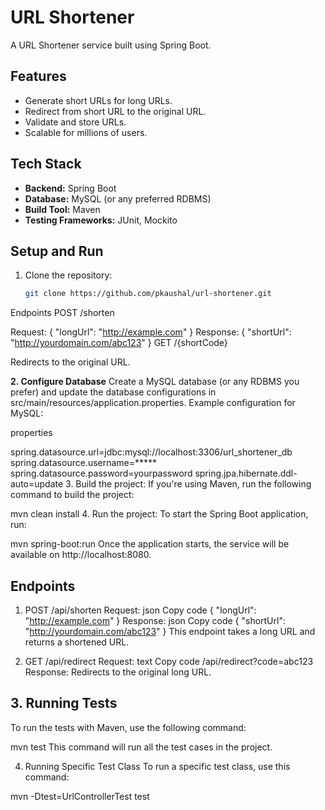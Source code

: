 # URL Shortener

A URL Shortener service built using Spring Boot.

## Features
- Generate short URLs for long URLs.
- Redirect from short URL to the original URL.
- Validate and store URLs.
- Scalable for millions of users.

## Tech Stack
- **Backend:** Spring Boot
- **Database:** MySQL (or any preferred RDBMS)
- **Build Tool:** Maven
- **Testing Frameworks:** JUnit, Mockito


## Setup and Run
1. Clone the repository:
   ```bash
   git clone https://github.com/pkaushal/url-shortener.git

Endpoints
POST /shorten

Request: { "longUrl": "http://example.com" }
Response: { "shortUrl": "http://yourdomain.com/abc123" }
GET /{shortCode}

Redirects to the original URL.



**2. Configure Database**
Create a MySQL database (or any RDBMS you prefer) and update the database configurations in src/main/resources/application.properties.
Example configuration for MySQL:

properties

spring.datasource.url=jdbc:mysql://localhost:3306/url_shortener_db
spring.datasource.username=*****
spring.datasource.password=yourpassword
spring.jpa.hibernate.ddl-auto=update
3. Build the project:
If you're using Maven, run the following command to build the project:

mvn clean install
4. Run the project:
To start the Spring Boot application, run:


mvn spring-boot:run
Once the application starts, the service will be available on http://localhost:8080.

## Endpoints
1. POST /api/shorten
Request:
json
Copy code
{
  "longUrl": "http://example.com"
}
Response:
json
Copy code
{
  "shortUrl": "http://yourdomain.com/abc123"
}
This endpoint takes a long URL and returns a shortened URL.

2. GET /api/redirect
Request:
text
Copy code
/api/redirect?code=abc123
Response: Redirects to the original long URL.

## 3. Running Tests
To run the tests with Maven, use the following command:


mvn test
This command will run all the test cases in the project.

4. Running Specific Test Class
To run a specific test class, use this command:

mvn -Dtest=UrlControllerTest test
